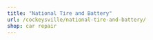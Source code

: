 ```yaml
---
title: "National Tire and Battery"
url: /cockeysville/national-tire-and-battery/
shop: car repair
---
```


